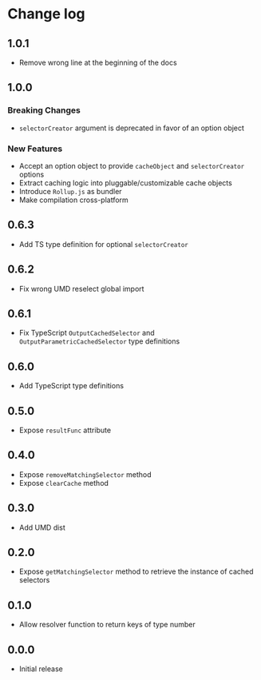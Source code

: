 # Change log

## 1.0.1
- Remove wrong line at the beginning of the docs

## 1.0.0
### Breaking Changes
- `selectorCreator` argument is deprecated in favor of an option object

### New Features
- Accept an option object to provide `cacheObject` and `selectorCreator` options
- Extract caching logic into pluggable/customizable cache objects
- Introduce `Rollup.js` as bundler
- Make compilation cross-platform

## 0.6.3
- Add TS type definition for optional `selectorCreator`

## 0.6.2
- Fix wrong UMD reselect global import

## 0.6.1
- Fix TypeScript `OutputCachedSelector` and `OutputParametricCachedSelector` type definitions

## 0.6.0
- Add TypeScript type definitions

## 0.5.0
- Expose `resultFunc` attribute

## 0.4.0
- Expose `removeMatchingSelector` method
- Expose `clearCache` method

## 0.3.0
- Add UMD dist

## 0.2.0
- Expose `getMatchingSelector` method to retrieve the instance of cached selectors

## 0.1.0
- Allow resolver function to return keys of type number

## 0.0.0
- Initial release
